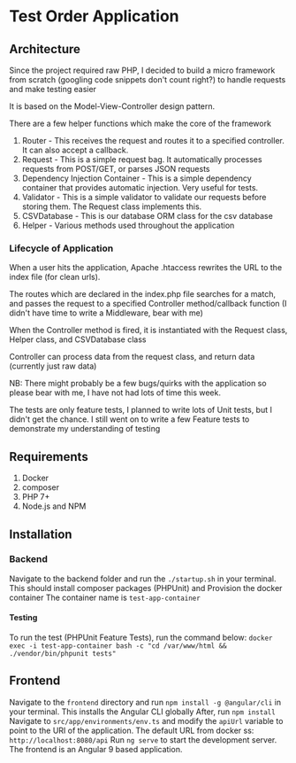 # Test Order Application

## Architecture
Since the project required raw PHP, I decided to build a micro framework from scratch (googling code snippets don't count right?) to handle requests and make testing easier

It is based on the Model-View-Controller design pattern.

There are a few helper functions which make the core of the framework

1. Router - This receives the request and routes it to a specified controller. It can also accept a callback.
2. Request - This is a simple request bag. It automatically processes requests from POST/GET, or parses JSON requests
3. Dependency Injection Container - This is a simple dependency container that provides automatic injection. Very useful for tests.
4. Validator - This is a simple validator to validate our requests before storing them. The Request class implements this.
5. CSVDatabase - This is our database ORM class for the csv database
6. Helper - Various methods used throughout the application
    
### Lifecycle of Application

When a user hits the application, Apache .htaccess rewrites the URL to the index file (for clean urls).

The routes which are declared in the index.php file searches for a match, and passes the request to a specified Controller method/callback function (I didn't have time to write a Middleware, bear with me)

When the Controller method is fired, it is instantiated with the Request class, Helper class, and CSVDatabase class

Controller can process data from the request class, and return data (currently just raw data)

NB: There might probably be a few bugs/quirks with the application so please bear with me, I have not had lots of time this week.

The tests are only feature tests, I planned to write lots of Unit tests, but I didn't get the chance. I still went on to write a few Feature tests to demonstrate my understanding of testing

## Requirements
1. Docker
2. composer
3. PHP 7+
4. Node.js and NPM

## Installation

### Backend
Navigate to the backend folder and run the `./startup.sh` in your terminal. This should install composer packages (PHPUnit) and Provision the docker container
The container name is `test-app-container`

#### Testing
To run the test (PHPUnit Feature Tests), run the command below:
`docker exec -i test-app-container bash -c "cd /var/www/html && ./vendor/bin/phpunit tests"`


## Frontend
Navigate to the `frontend` directory and run `npm install -g @angular/cli` in your terminal. This installs the Angular CLI globally
After, run `npm install`
Navigate to `src/app/environments/env.ts` and modify the `apiUrl` variable to point to the URI of the application. The default URL from docker ss: `http://localhost:8080/api`
Run `ng serve` to start the development server.
The frontend is an Angular 9 based application.
	
